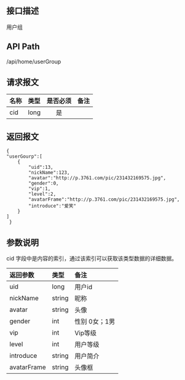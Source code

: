 
## 接口描述
用户组
## API Path
/api/home/userGroup
## 请求报文
|名称         |类型           |是否必须   |备注                                 |
|:-------------|:--------------|:---------:|:------------------------------------|
|cid|long|是

## 返回报文
	{
    "userGourp":[
        {
            "uid":13,
            "nickName":123,
            "avatar":"http://p.3761.com/pic/231432169575.jpg",
            "gender":0,
            "vip":1,
            "level":2,
            "avatarFrame":"http://p.3761.com/pic/231432169575.jpg",
            "introduce":"爱笑"
        }
    ]
     }


## 参数说明

cid 字段中是内容的索引，通过该索引可以获取该类型数据的详细数据。

|返回参数    |类型     |备注    |
|:---------|:--------|:----------|
|uid|long|用户id
|nickName|string|昵称
|avatar |string|头像
|gender |int|性别 0女；1男
|vip|int|Vip等级
|level|int|用户等级
|introduce|string|用户简介
|avatarFrame|string|头像框
